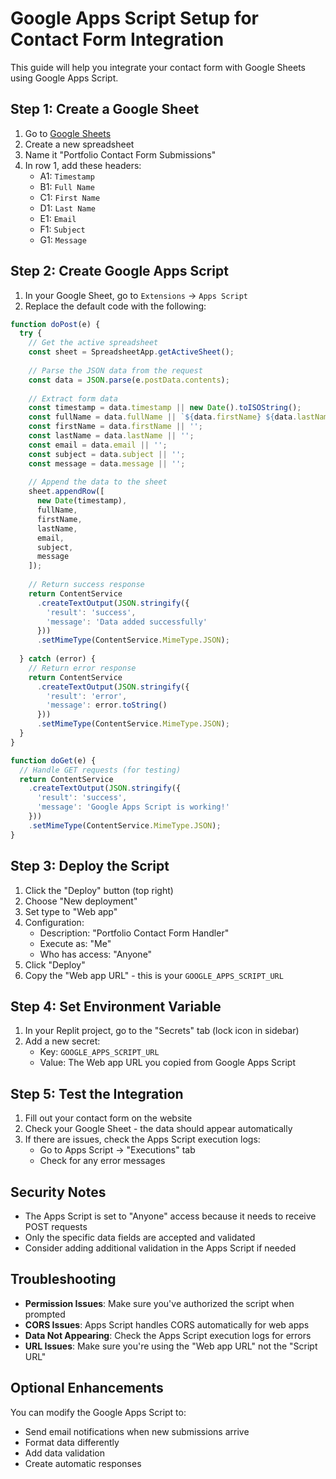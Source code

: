 # Google Apps Script Setup for Contact Form Integration

This guide will help you integrate your contact form with Google Sheets using Google Apps Script.

## Step 1: Create a Google Sheet

1. Go to [Google Sheets](https://sheets.google.com)
2. Create a new spreadsheet
3. Name it "Portfolio Contact Form Submissions"
4. In row 1, add these headers:
   - A1: `Timestamp`
   - B1: `Full Name`
   - C1: `First Name`
   - D1: `Last Name`
   - E1: `Email`
   - F1: `Subject`
   - G1: `Message`

## Step 2: Create Google Apps Script

1. In your Google Sheet, go to `Extensions` → `Apps Script`
2. Replace the default code with the following:

```javascript
function doPost(e) {
  try {
    // Get the active spreadsheet
    const sheet = SpreadsheetApp.getActiveSheet();
    
    // Parse the JSON data from the request
    const data = JSON.parse(e.postData.contents);
    
    // Extract form data
    const timestamp = data.timestamp || new Date().toISOString();
    const fullName = data.fullName || `${data.firstName} ${data.lastName}`;
    const firstName = data.firstName || '';
    const lastName = data.lastName || '';
    const email = data.email || '';
    const subject = data.subject || '';
    const message = data.message || '';
    
    // Append the data to the sheet
    sheet.appendRow([
      new Date(timestamp),
      fullName,
      firstName,
      lastName,
      email,
      subject,
      message
    ]);
    
    // Return success response
    return ContentService
      .createTextOutput(JSON.stringify({
        'result': 'success',
        'message': 'Data added successfully'
      }))
      .setMimeType(ContentService.MimeType.JSON);
      
  } catch (error) {
    // Return error response
    return ContentService
      .createTextOutput(JSON.stringify({
        'result': 'error',
        'message': error.toString()
      }))
      .setMimeType(ContentService.MimeType.JSON);
  }
}

function doGet(e) {
  // Handle GET requests (for testing)
  return ContentService
    .createTextOutput(JSON.stringify({
      'result': 'success',
      'message': 'Google Apps Script is working!'
    }))
    .setMimeType(ContentService.MimeType.JSON);
}
```

## Step 3: Deploy the Script

1. Click the "Deploy" button (top right)
2. Choose "New deployment"
3. Set type to "Web app"
4. Configuration:
   - Description: "Portfolio Contact Form Handler"
   - Execute as: "Me"
   - Who has access: "Anyone"
5. Click "Deploy"
6. Copy the "Web app URL" - this is your `GOOGLE_APPS_SCRIPT_URL`

## Step 4: Set Environment Variable

1. In your Replit project, go to the "Secrets" tab (lock icon in sidebar)
2. Add a new secret:
   - Key: `GOOGLE_APPS_SCRIPT_URL`
   - Value: The Web app URL you copied from Google Apps Script

## Step 5: Test the Integration

1. Fill out your contact form on the website
2. Check your Google Sheet - the data should appear automatically
3. If there are issues, check the Apps Script execution logs:
   - Go to Apps Script → "Executions" tab
   - Check for any error messages

## Security Notes

- The Apps Script is set to "Anyone" access because it needs to receive POST requests
- Only the specific data fields are accepted and validated
- Consider adding additional validation in the Apps Script if needed

## Troubleshooting

- **Permission Issues**: Make sure you've authorized the script when prompted
- **CORS Issues**: Apps Script handles CORS automatically for web apps
- **Data Not Appearing**: Check the Apps Script execution logs for errors
- **URL Issues**: Make sure you're using the "Web app URL" not the "Script URL"

## Optional Enhancements

You can modify the Google Apps Script to:
- Send email notifications when new submissions arrive
- Format data differently
- Add data validation
- Create automatic responses